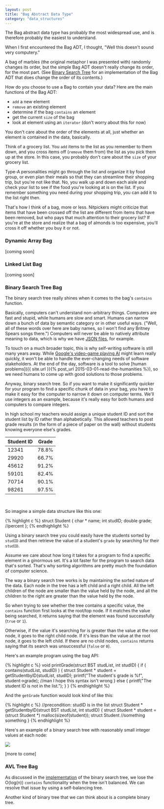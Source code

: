 ```yaml
---
layout: post
title: "Bag Abstract Data Type"
category: "data_structures"
---
```


The Bag abstract data type has probably the most widespread use, and is therefore probably the easiest to understand.

When I first encountered the Bag ADT, I thought, "Well this doesn't sound very computery." 

A bag of marbles (the original metaphor I was presented with) randomly changes its order, but the simple Bag ADT doesn't really change its order, for the most part. (See [Binary Search Tree](#bst-bag) for an implementation of the Bag ADT that does change the order of its contents.)

How do you choose to use a Bag to contain your data? Here are the main functions of the Bag ADT:

* `add` a new element
* `remove` an existing element
* determine if the bag `contains` an element
* get the current `size` of the bag
* look at element using an `iterator` (don't worry about this for now)

You don't care about the order of the elements at all, just whether an element is contained in the data, basically. 

Think of a grocery list. You `add` items to the list as you remember to them down, and you cross items off (`remove` them from) the list as you pick them up at the store. In this case, you probably don't care about the `size` of your grocery list.

Type-A personalities might go through the list and organize it by food group, or even plan their meals so that they can streamline their shopping trip, but you're not like that. No, you walk up and down each aisle and check your list to see if the food you're looking at is on the list. If you remember something you need during your shopping trip, you can add it to the list right then.

That's how I think of a bag, more or less. Nitpickers might criticize that items that have been crossed off the list are different from items that have been removed, but who pays that much attention to their grocery list? If you're at the store and realize that a bag of almonds is too expensive, you'll cross it off whether you buy it or not.








<h3 class="anchor" id="dynarr-bag">Dynamic Array Bag</h3>

[coming soon]








<h3 class="anchor" id="ll-bag">Linked List Bag</h3>

[coming soon]









<h3 class="anchor" id="bst-bag">Binary Search Tree Bag</h3>

The binary search tree really shines when it comes to the bag's `contains` function.

Basically, computers can't understand non-arbitrary things. Computers are fast and stupid, while humans are slow and smart. Humans can narrow down a bunch of data by semantic category or in other useful ways. ("Well, all of these words over here are baby names, so I won't find any Britney Spears songs there.") Computers will never be able to natively attribute meaning to data, which is why we have [JSON files](http://www.w3schools.com/json/), for example.

To touch on a much broader topic, this is why self-writing software is still many years away. While [Google's video-game playing AI](http://blogs.discovermagazine.com/crux/2015/02/26/artificial-intelligence-atari-video-games/#.VQDj1BDSm5I) might learn really quickly, it won't be able to handle the ever-changing needs of software stakeholders. At the end of the day, software is a tool to solve [human problems]({{ site.url }}{% post_url 2015-03-01-read-the-humanities %}), so we need humans to come up with good solutions to those problems.

Anyway, binary search tree. So if you want to make it significantly quicker for your program to find a specific chunk of data in your bag, you have to make it easy for the computer to narrow it down on computer terms. We'll use integers as an example, because it's really easy for both humans and computers to compare integers.

In high school my teachers would assign a unique student ID and sort the student list by ID rather than alphabetically. This allowed teachers to post grade results (in the form of a piece of paper on the wall) without students knowing everyone else's grades. 

| Student ID | Grade |
| --- | --- |
| 12341 | 78.8% |
| 29920 | 66.7% |
| 45612 | 91.2% |
| 59101 | 82.4% |
| 70714 | 90.1% |
| 98261 | 97.5% |

<br/>

So imagine a simple data structure like this one:

{% highlight c %}
struct Student {
	char * name;
	int studID;
	double grade; //percent
};
{% endhighlight %}

Using a binary search tree you could easily have the students sorted by `studID` and then retrieve the value of a student's `grade` by searching for their `studID`.

Assume we care about how long it takes for a program to find a specific element in a ginormous set. It's a lot faster for the program to search data that's sorted. That's why sorting algorithms are pretty much the foundation of computer science.

The way a binary search tree works is by maintaining the sorted nature of the data. Each node in the tree has a left child and a right child. All the left children of the node are smaller than the value held by the node, and all the children to the right are greater than the value held by the node.

So when trying to see whether the tree contains a specific value, the `contains` function first looks at the root/top node. If it matches the value being searched, it returns saying that the element was found successfully (`true` or `1`). 

Otherwise, if the value it's searching for is greater than the value at the root node, it goes to the right child node. If it's less than the value at the root node, it goes to the left child. If there are no child nodes, `contains` returns saying that its search was unsuccessful (`false` or `0`).

Here's an example program using the bag API:

{% highlight c %}
void printGrade(struct BST studList, int studID) {
	if ( contains(studList, studID) ) {
		struct Student * student = getStudentbyID(studList, studID);
		printf("The student's grade is %f", student->grade); //man I hope this syntax isn't wrong
	}
	else {
		printf("The student ID is not in the list.");
	}
}
{% endhighlight %}

And the `getGrade` function would look kind of like this:

{% highlight c %}
//precondition: studID is in the list
struct Student * getStudentbyID(struct BST studList, int studID) {
	struct Student * student = (struct Student *) malloc(sizeof(student));
	struct Student //something something
}
{% endhighlight %}

Here's an example of a binary search tree with reasonably small integer values at each node:

<img class="wide" src="{{ site.url }}/assets/comp/bst.png"/>

[more to come]









<h3 class="anchor" id="avltree-bag">AVL Tree Bag</h3>

As discussed in the [implementation]() of the binary search tree, we lose the O(log(n)) `contains` functionality when the tree isn't balanced. We can resolve that issue by using a self-balancing tree.

Another kind of binary tree that we can think about is a complete binary tree.